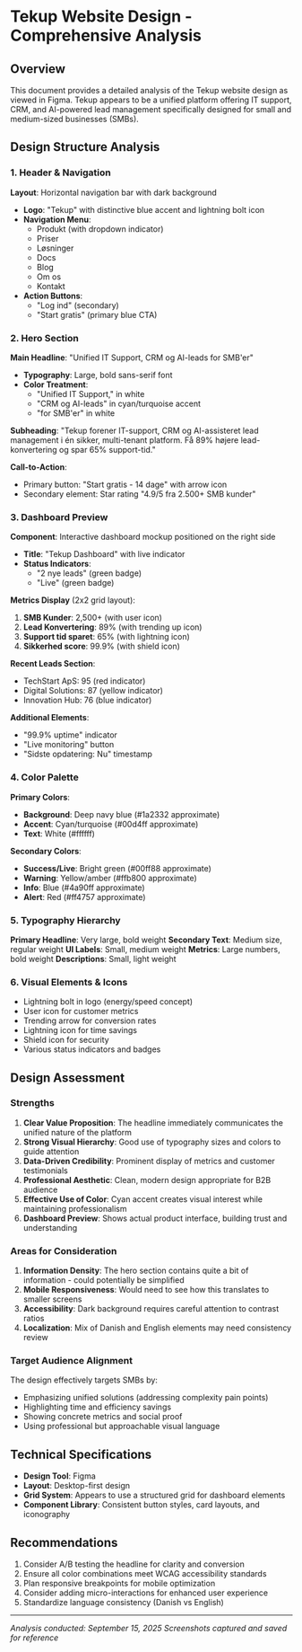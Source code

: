 # Tekup Website Design - Comprehensive Analysis

## Overview
This document provides a detailed analysis of the Tekup website design as viewed in Figma. Tekup appears to be a unified platform offering IT support, CRM, and AI-powered lead management specifically designed for small and medium-sized businesses (SMBs).

## Design Structure Analysis

### 1. Header & Navigation
**Layout**: Horizontal navigation bar with dark background
- **Logo**: "Tekup" with distinctive blue accent and lightning bolt icon
- **Navigation Menu**: 
  - Produkt (with dropdown indicator)
  - Priser
  - Løsninger  
  - Docs
  - Blog
  - Om os
  - Kontakt
- **Action Buttons**: 
  - "Log ind" (secondary)
  - "Start gratis" (primary blue CTA)

### 2. Hero Section
**Main Headline**: "Unified IT Support, CRM og AI-leads for SMB'er"
- **Typography**: Large, bold sans-serif font
- **Color Treatment**: 
  - "Unified IT Support," in white
  - "CRM og AI-leads" in cyan/turquoise accent
  - "for SMB'er" in white

**Subheading**: "Tekup forener IT-support, CRM og AI-assisteret lead management i én sikker, multi-tenant platform. Få 89% højere lead-konvertering og spar 65% support-tid."

**Call-to-Action**: 
- Primary button: "Start gratis - 14 dage" with arrow icon
- Secondary element: Star rating "4.9/5 fra 2.500+ SMB kunder"

### 3. Dashboard Preview
**Component**: Interactive dashboard mockup positioned on the right side
- **Title**: "Tekup Dashboard" with live indicator
- **Status Indicators**: 
  - "2 nye leads" (green badge)
  - "Live" (green badge)

**Metrics Display** (2x2 grid layout):
1. **SMB Kunder**: 2,500+ (with user icon)
2. **Lead Konvertering**: 89% (with trending up icon)
3. **Support tid sparet**: 65% (with lightning icon)
4. **Sikkerhed score**: 99.9% (with shield icon)

**Recent Leads Section**:
- TechStart ApS: 95 (red indicator)
- Digital Solutions: 87 (yellow indicator)  
- Innovation Hub: 76 (blue indicator)

**Additional Elements**:
- "99.9% uptime" indicator
- "Live monitoring" button
- "Sidste opdatering: Nu" timestamp

### 4. Color Palette
**Primary Colors**:
- **Background**: Deep navy blue (#1a2332 approximate)
- **Accent**: Cyan/turquoise (#00d4ff approximate)
- **Text**: White (#ffffff)

**Secondary Colors**:
- **Success/Live**: Bright green (#00ff88 approximate)
- **Warning**: Yellow/amber (#ffb800 approximate)
- **Info**: Blue (#4a90ff approximate)
- **Alert**: Red (#ff4757 approximate)

### 5. Typography Hierarchy
**Primary Headline**: Very large, bold weight
**Secondary Text**: Medium size, regular weight
**UI Labels**: Small, medium weight
**Metrics**: Large numbers, bold weight
**Descriptions**: Small, light weight

### 6. Visual Elements & Icons
- Lightning bolt in logo (energy/speed concept)
- User icon for customer metrics
- Trending arrow for conversion rates
- Lightning icon for time savings
- Shield icon for security
- Various status indicators and badges

## Design Assessment

### Strengths
1. **Clear Value Proposition**: The headline immediately communicates the unified nature of the platform
2. **Strong Visual Hierarchy**: Good use of typography sizes and colors to guide attention
3. **Data-Driven Credibility**: Prominent display of metrics and customer testimonials
4. **Professional Aesthetic**: Clean, modern design appropriate for B2B audience
5. **Effective Use of Color**: Cyan accent creates visual interest while maintaining professionalism
6. **Dashboard Preview**: Shows actual product interface, building trust and understanding

### Areas for Consideration
1. **Information Density**: The hero section contains quite a bit of information - could potentially be simplified
2. **Mobile Responsiveness**: Would need to see how this translates to smaller screens
3. **Accessibility**: Dark background requires careful attention to contrast ratios
4. **Localization**: Mix of Danish and English elements may need consistency review

### Target Audience Alignment
The design effectively targets SMBs by:
- Emphasizing unified solutions (addressing complexity pain points)
- Highlighting time and efficiency savings
- Showing concrete metrics and social proof
- Using professional but approachable visual language

## Technical Specifications
- **Design Tool**: Figma
- **Layout**: Desktop-first design
- **Grid System**: Appears to use a structured grid for dashboard elements
- **Component Library**: Consistent button styles, card layouts, and iconography

## Recommendations
1. Consider A/B testing the headline for clarity and conversion
2. Ensure all color combinations meet WCAG accessibility standards
3. Plan responsive breakpoints for mobile optimization
4. Consider adding micro-interactions for enhanced user experience
5. Standardize language consistency (Danish vs English)

---
*Analysis conducted: September 15, 2025*
*Screenshots captured and saved for reference*
